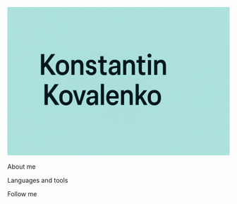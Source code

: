 [![Header](https://github.com/KonstantinKovalenko/KonstantinKovalenko/blob/main/assets/headerpic.png)](www.linkedin.com/in/kostyantyn-kovalenko)

About me

Languages and tools

Follow me